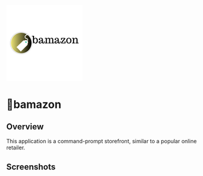 ## ![bamazon Logo](logo.png)

# :small_orange_diamond:bamazon
## Overview
This application is a command-prompt storefront, similar to a popular online retailer.

## Screenshots

